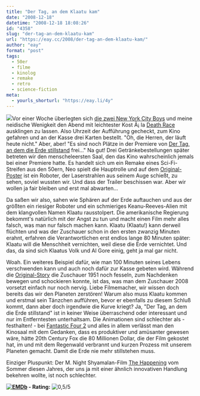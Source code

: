 ```yaml
---
title: "Der Tag, an dem Klaatu kam"
date: "2008-12-18"
datetime: "2008-12-18 18:08:26"
id: "4358"
slug: "der-tag-an-dem-klaatu-kam"
url: "https://eay.cc/2008/der-tag-an-dem-klaatu-kam/"
author: "eay"
format: "post"
tags:
  - 50er
  - filme
  - kinolog
  - remake
  - retro
  - science-fiction
meta:
  - yourls_shorturl: "https://eay.li/4y"
---
```


![](/uploads/2008/dayearthstill.jpg)Vor einer Woche überlegten sich [die zwei New York City Boys](http://is.gd/c9ND) und meine neidische Wenigkeit den Abend mit leichtester Kost Ã¡ la [Death Race](http://www.imdb.com/title/tt0452608/) ausklingen zu lassen. Also Uhrzeit der Aufführung gecheckt, zum Kino gefahren und an der Kasse drei Karten bestellt. "Oh, die Herren, der läuft heute nicht." Aber, aber! "Es sind noch Plätze in der Premiere von [Der Tag, an dem die Erde stillstand](http://www.imdb.com/title/tt0970416/) frei..." Na gut! Drei Getränkebestellungen später betreten wir den menscheleersten Saal, den das Kino wahrscheinlich jemals bei einer Premiere hatte. Es handelt sich um ein Remake eines Sci-Fi-Streifen aus den 50ern, Neo spielt die Hauptrolle und auf dem [Original-Poster](http://img120.imageshack.us/img120/57/daytheearthstoodstill19lo5.jpg) ist ein Roboter, der Laserstrahlen aus seinem Auge schießt, zu sehen, soviel wussten wir. Und dass der Trailer beschissen war. Aber wir wollen ja fair bleiben und erst mal abwarten...

Da saßen wir also, sahen wie Sphären auf der Erde auftauchen und aus der größten ein riesiger Roboter und ein schmieriges Keanu-Reeves-Alien mit dem klangvollen Namen Klaatu rausstolpert. Die amerikanische Regierung bekommt's natürlich mit der Angst zu tun und macht einen Film mehr alles falsch, was man nur falsch machen kann. Klaatu (Klaatu!) kann derweil flüchten und was der Zuschauer schon in den ersten zwanzig Minuten erahnt, erfahren die Verantwortlichen erst endlos lange 80 Minuten später: <Spoiler>Klaatu will die Menschheit vernichten, weil diese die Erde vernichtet. Und das, da sind sich Klaatus Volk und Al Gore einig, geht ja mal gar nicht.</Spoiler>

Woah. Ein weiteres Beispiel dafür, wie man 100 Minuten seines Lebens verschwenden kann und auch noch dafür zur Kasse gebeten wird. Während die [Original-Story](http://en.wikipedia.org/wiki/The_Day_the_Earth_Stood_Still_(1951_film)#Plot) die Zuschauer 1951 noch fesseln, zum Nachdenken bewegen und schockieren konnte, ist das, was man dem Zuschauer 2008 vorsetzt einfach nur noch nervig. Liebe Filmemacher, wir wissen doch bereits das wir den Planeten zerstören! Warum also muss Klaatu kommen und erstmal sein Tänzchen aufführen, bevor er ebenfalls zu diesem Schluß kommt, dann aber doch irgendwie die Kurve kriegt? Ja, "Der Tag, an dem die Erde stillstand" ist in keiner Weise überraschend oder interessant und nur im Entferntesten unterhaltsam. Die Animationen sind schlechter als - festhalten! - bei [Fantastic Four 2](//eay.cc/2007/ruin-of-the-silver-surfer/) und alles in allem verlässt man den Kinosaal mit dem Gedanken, dass es produktiver und amüsanter gewesen wäre, hätte 20th Century Fox die 80 Millionen Dollar, die der Film gekostet hat, im und mit dem Regenwald verbrannt und kurzen Prozess mit unserem Planeten gemacht. Damit die Erde nie mehr stillstehen muss.

Einziger Pluspunkt: Der M. Night Shyamalan-Film [The Happening](//eay.cc/2008/wie-man-in-den-wald-ruft/) vom Sommer diesen Jahres, der uns ja mit einer ähnlich innovativen Handlung bekehren wollte, ist noch schlechter.

 **[![EMDb](/uploads/pages/emdb/emdb_mini.gif)](http://eay.cc/emdb/) - Rating:** ![0,5/5](/uploads/pages/emdb/s_0-5.gif)
